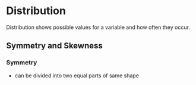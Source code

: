 # Distribution

Distribution shows possible values for a variable and how often they occur.

## Symmetry and Skewness

### Symmetry

* can be divided into two equal parts of same shape
